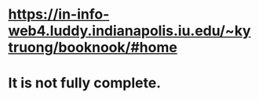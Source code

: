 # https://in-info-web4.luddy.indianapolis.iu.edu/~kytruong/booknook/#home

# It is not fully complete.

